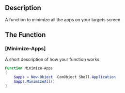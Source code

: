## Description

A function to minimize all the apps on your targets screen

## The Function

### [Minimize-Apps] 

A short description of how your function works

```PowerShell
Function Minimize-Apps
{
    $apps = New-Object -ComObject Shell.Application
    $apps.MinimizeAll()
}
```